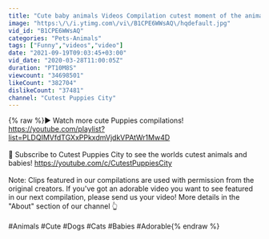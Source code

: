 ```yaml
---
title: "Cute baby animals Videos Compilation cutest moment of the animals - Cutest Puppies #2"
image: "https:\/\/i.ytimg.com\/vi\/B1CPE6WWsAQ\/hqdefault.jpg"
vid_id: "B1CPE6WWsAQ"
categories: "Pets-Animals"
tags: ["Funny","videos","video"]
date: "2021-09-19T09:03:45+03:00"
vid_date: "2020-03-28T11:00:05Z"
duration: "PT10M8S"
viewcount: "34698501"
likeCount: "382704"
dislikeCount: "37481"
channel: "Cutest Puppies City"
---
```

{% raw %}▶ Watch more cute Puppies  compilations! <a rel="nofollow" target="blank" href="https://youtube.com/playlist?list=PLDQIMVfdTGXxPPkxdmVjdkVPAtWr1Mw4D">https://youtube.com/playlist?list=PLDQIMVfdTGXxPPkxdmVjdkVPAtWr1Mw4D</a><br /><br />🔔 Subscribe to Cutest Puppies City to see the worlds cutest animals and babies! <a rel="nofollow" target="blank" href="https://youtube.com/c/CutestPuppiesCity">https://youtube.com/c/CutestPuppiesCity</a><br /><br />Note: Clips featured in our compilations are used with permission from the original creators. If you've got an adorable video you want to see featured in our next compilation, please send us your video! More details in the &quot;About&quot; section of our channel 👆<br /><br />#Animals #Cute #Dogs #Cats #Babies #Adorable{% endraw %}
